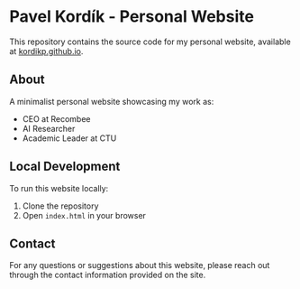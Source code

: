 # Pavel Kordík - Personal Website

This repository contains the source code for my personal website, available at [kordikp.github.io](https://kordikp.github.io).

## About

A minimalist personal website showcasing my work as:
- CEO at Recombee
- AI Researcher
- Academic Leader at CTU

## Local Development

To run this website locally:
1. Clone the repository
2. Open `index.html` in your browser

## Contact

For any questions or suggestions about this website, please reach out through the contact information provided on the site. 